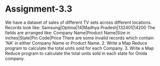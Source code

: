 # Assignment-3.3

We have a dataset of sales of different TV sets across different locations.
Records look like:
Samsung|Optima|14|Madhya Pradesh|132401|14200
The fields are arranged like:
Company Name|Product Name|Size in inches|State|Pin Code|Price
There are some invalid records which contain 'NA' in either Company Name or Product Name.
2. Write a Map Reduce program to calculate the total units sold for each Company.
3. Write a Map Reduce program to calculate the total units sold in each state for Onida
company.
